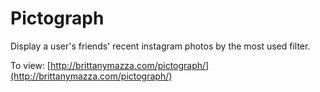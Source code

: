 Pictograph
==========

Display a user's friends' recent instagram photos by the most used filter.

To view: [http://brittanymazza.com/pictograph/](http://brittanymazza.com/pictograph/)